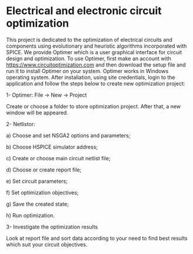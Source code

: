 # Electrical and electronic circuit optimization
This project is dedicated to the optimization of electrical circuits and components using evolutionary and heuristic algorithms incorporated with SPICE.
We provide Optimer which is a user graphical interface for circuit design and optimization.
To use Optimer, first make an account with https://www.circuitoptimization.com and then download the setup file and run it to install Optimer on your system. Optimer works in Windows operating system. After installation, using site credentials, login to the application and follow the steps below to create new optimization project:


1- Optimer: File -> New -> Project

   Create or choose a folder to store optimization project. After that, a new window will be appeared.
   
   
2- Netlistor:

   a) Choose and set NSGA2 options and parameters;
   
   b) Choose HSPICE simulator address;
   
   c) Create or choose main circuit netlist file;
   
   d) Choose or create report file;
   
   e) Set circuit parameters;
   
   f) Set optimization objectives;
   
   g) Save the created state;
   
   h) Run optimization.
   
   
3- Investigate the optimization results

   Look at report file and sort data according to your need to find best results which suit your circuit objectives.
